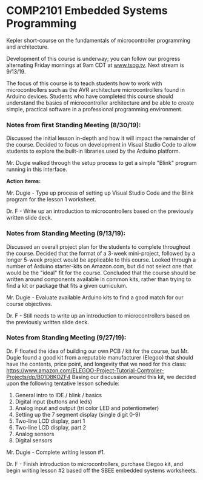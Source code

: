 # COMP2101 Embedded Systems Programming

Kepler short-course on the fundamentals of microcontroller programming and architecture.

Development of this course is underway; you can follow our progress alternating Friday mornings at 9am CDT at www.tsog.tv. Next stream is 9/13/19.

The focus of this course is to teach students how to work with microcontrollers such as the AVR architecture microcontrollers found in Arduino devices. Students who have completed this course should understand the basics of microcontroller architecture and be able to create simple, practical software in a professional programming environment.

### Notes from first Standing Meeting (8/30/19):
Discussed the initial lesson in-depth and how it will impact the remainder of the course. Decided to focus on development in Visual Studio Code to allow students to explore the built-in libraries used by the Arduino platform.

Mr. Dugie walked through the setup process to get a simple "Blink" program running in this interface.

**Action items:**

Mr. Dugie - Type up process of setting up Visual Studio Code and the Blink program for the lesson 1 worksheet.

Dr. F - Write up an introduction to microcontrollers based on the previously written slide deck.

### Notes from Standing Meeting (9/13/19):

Discussed an overall project plan for the students to complete throughout the course. Decided that the format of a 3-week mini-project, followed by a longer 5-week project would be applicable to this course. Looked through a number of Arduino starter-kits on Amazon.com, but did not select one that would be the "ideal" fit for the course. Concluded that the course should be written around components available in common kits, rather than trying to find a kit or package that fits a given curriculum.

Mr. Dugie - Evaluate available Arduino kits to find a good match for our course objectives.

Dr. F - Still needs to write up an introduction to microcontrollers based on the previously written slide deck.

### Notes from Standing Meeting (9/27/19):

Dr. F floated the idea of building our own PCB / kit for the course, but Mr. Dugie found a good kit from a reputable manufacturer (Elegoo) that should have the contents, price point, and longevity that we need for this class: https://www.amazon.com/ELEGOO-Project-Tutorial-Controller-Projects/dp/B01D8KOZF4 Basing our discussion around this kit, we decided upon the following tentative lesson schedule:

1) General intro to IDE / blink / basics
2) Digital input (buttons and leds)
3) Analog input and output (tri color LED and potentiometer)
4) Setting up the 7 segment display (single digit 0-9)
5) Two-line LCD display, part 1
6) Two-line LCD display, part 2
7) Analog sensors
8) Digital sensors

Mr. Dugie - Complete writing lesson #1.

Dr. F - Finish introduction to microcontrollers, purchase Elegoo kit, and begin writing lesson #2 based off the SBEE embedded systems worksheets.
